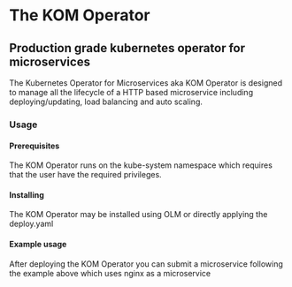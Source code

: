 # The KOM Operator
## Production grade kubernetes operator for microservices
 The Kubernetes Operator for Microservices aka KOM Operator is designed to manage all the lifecycle of a HTTP based
microservice including deploying/updating, load balancing and auto scaling.

### Usage
#### Prerequisites
 The KOM Operator runs on the kube-system namespace which requires that the user have the required privileges.
#### Installing
  The KOM Operator may be installed using OLM or directly applying the deploy.yaml
#### Example usage
  After deploying the KOM Operator you can submit a microservice following the example above which uses nginx
as a microservice
